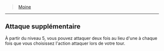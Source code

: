 ﻿---
!ClassFeatureItem
Id: monk_hd.md#attaque-supplémentaire
ParentLink: monk_hd.md#moine
Name: Attaque supplémentaire
ParentName: Moine
NameLevel: 2
Attributes: {}
---
> [Moine](hd_monk.md)

---

## Attaque supplémentaire

À partir du niveau 5, vous pouvez attaquer deux fois au lieu d'une à chaque fois que vous choisissez l'action attaquer lors de votre tour.

